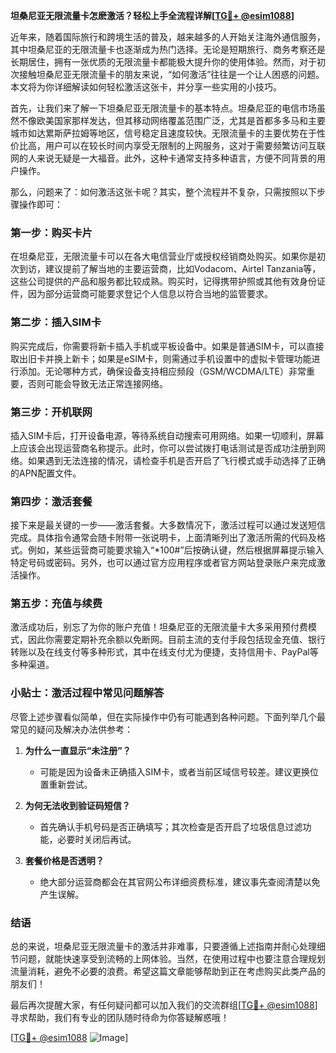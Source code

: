 **坦桑尼亚无限流量卡怎麽激活？轻松上手全流程详解[[TG💪+ @esim1088](https://t.me/s/esim1088)]**

近年来，随着国际旅行和跨境生活的普及，越来越多的人开始关注海外通信服务，其中坦桑尼亚的无限流量卡也逐渐成为热门选择。无论是短期旅行、商务考察还是长期居住，拥有一张优质的无限流量卡都能极大提升你的使用体验。然而，对于初次接触坦桑尼亚无限流量卡的朋友来说，“如何激活”往往是一个让人困惑的问题。本文将为你详细解读如何轻松激活这张卡，并分享一些实用的小技巧。

首先，让我们来了解一下坦桑尼亚无限流量卡的基本特点。坦桑尼亚的电信市场虽然不像欧美国家那样发达，但其移动网络覆盖范围广泛，尤其是首都多多马和主要城市如达累斯萨拉姆等地区，信号稳定且速度较快。无限流量卡的主要优势在于性价比高，用户可以在较长时间内享受无限制的上网服务，这对于需要频繁访问互联网的人来说无疑是一大福音。此外，这种卡通常支持多种语言，方便不同背景的用户操作。

那么，问题来了：如何激活这张卡呢？其实，整个流程并不复杂，只需按照以下步骤操作即可：

### **第一步：购买卡片**
在坦桑尼亚，无限流量卡可以在各大电信营业厅或授权经销商处购买。如果你是初次到访，建议提前了解当地的主要运营商，比如Vodacom、Airtel Tanzania等，这些公司提供的产品和服务都比较成熟。购买时，记得携带护照或其他有效身份证件，因为部分运营商可能要求登记个人信息以符合当地的监管要求。

### **第二步：插入SIM卡**
购买完成后，你需要将新卡插入手机或平板设备中。如果是普通SIM卡，可以直接取出旧卡并换上新卡；如果是eSIM卡，则需通过手机设置中的虚拟卡管理功能进行添加。无论哪种方式，确保设备支持相应频段（GSM/WCDMA/LTE）非常重要，否则可能会导致无法正常连接网络。

### **第三步：开机联网**
插入SIM卡后，打开设备电源，等待系统自动搜索可用网络。如果一切顺利，屏幕上应该会出现运营商名称提示。此时，你可以尝试拨打电话测试是否成功注册到网络。如果遇到无法连接的情况，请检查手机是否开启了飞行模式或手动选择了正确的APN配置文件。

### **第四步：激活套餐**
接下来是最关键的一步——激活套餐。大多数情况下，激活过程可以通过发送短信完成。具体指令通常会随卡附带一张说明卡，上面清晰列出了激活所需的代码及格式。例如，某些运营商可能要求输入“*100#”后按确认键，然后根据屏幕提示输入特定号码或密码。另外，也可以通过官方应用程序或者官方网站登录账户来完成激活操作。

### **第五步：充值与续费**
激活成功后，别忘了为你的账户充值！坦桑尼亚的无限流量卡大多采用预付费模式，因此你需要定期补充余额以免断网。目前主流的支付手段包括现金充值、银行转账以及在线支付等多种形式，其中在线支付尤为便捷，支持信用卡、PayPal等多种渠道。

### **小贴士：激活过程中常见问题解答**
尽管上述步骤看似简单，但在实际操作中仍有可能遇到各种问题。下面列举几个最常见的疑问及解决办法供参考：

1. **为什么一直显示“未注册”？**
   - 可能是因为设备未正确插入SIM卡，或者当前区域信号较差。建议更换位置重新尝试。
   
2. **为何无法收到验证码短信？**
   - 首先确认手机号码是否正确填写；其次检查是否开启了垃圾信息过滤功能，必要时关闭后再试。
   
3. **套餐价格是否透明？**
   - 绝大部分运营商都会在其官网公布详细资费标准，建议事先查阅清楚以免产生误解。

### **结语**
总的来说，坦桑尼亚无限流量卡的激活并非难事，只要遵循上述指南并耐心处理细节问题，就能快速享受到流畅的上网体验。当然，在使用过程中也要注意合理规划流量消耗，避免不必要的浪费。希望这篇文章能够帮助到正在考虑购买此类产品的朋友们！

最后再次提醒大家，有任何疑问都可以加入我们的交流群组[[TG💪+ @esim1088](https://t.me/s/esim1088)]寻求帮助，我们有专业的团队随时待命为你答疑解惑哦！

[[TG💪+ @esim1088](https://t.me/s/esim1088) ![Image](https://i.postimg.cc/4NQfJmqS/Snipaste-2025-05-13-00-14-12.png)]